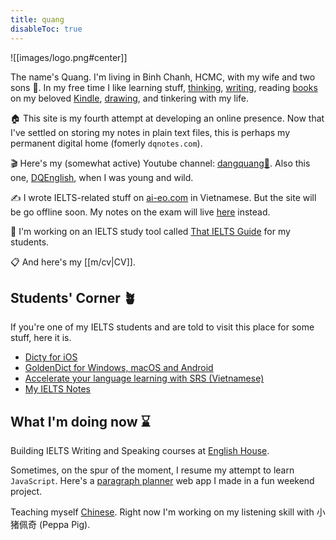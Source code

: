 ```yaml
---
title: quang
disableToc: true
---
```


![[images/logo.png#center]]

The name's Quang. I'm living in Binh Chanh, HCMC, with my wife and two sons 👶. In my free time I like learning stuff, [thinking](tags/thoughts), [writing](/tags), reading [books](p/highlights) on my beloved [Kindle](t/kindle), [drawing](m/drawing), and tinkering with my life.

🏠 This site is my fourth attempt at developing an online presence. Now that I've settled on storing my notes in plain text files, this is perhaps my permanent digital home (fomerly `dqnotes.com`).

🎬 Here's my (somewhat active) Youtube channel: [dangquang🌱](https://www.youtube.com/channel/UCwHp8yAjMRmiPY9wnnW2GQQ). Also this one, [DQEnglish](https://www.youtube.com/user/SuperEnglishbird), when I was young and wild.

✍️ I wrote IELTS-related stuff on [ai-eo.com](https://ai-eo.com) in Vietnamese. But the site will be go offline soon. My notes on the exam will live [here](https://ielts.dangquang.xyz) instead.

🔨 I'm working on an IELTS study tool called [That IELTS Guide](https://thatieltsguide.com) for my students.

📋 And here's my [[m/cv|CV]].

## Students' Corner 🪴

If you're one of my IELTS students and are told to visit this place for some stuff, here it is.

- [Dicty for iOS](p/dicty.md)
- [GoldenDict for Windows, macOS and Android](p/goldendict.md)
- [Accelerate your language learning with SRS (Vietnamese)](p/srs.md)
- [My IELTS Notes](https://ielts.dangquang.xyz)

## What I'm doing now ⌛️

Building IELTS Writing and Speaking courses at [English House](https://ehc.edu.vn/).

Sometimes, on the spur of the moment, I resume my attempt to learn `JavaScript`. Here's a [paragraph planner](https://planner.thatieltsguide.com) web app I made in a fun weekend project.

Teaching myself [Chinese](/c/learnchinese). Right now I'm working on my listening skill with 小猪佩奇 (Peppa Pig).
